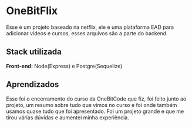 # OneBitFlix

Esse é um projeto baseado na netflix, ele é uma plataforma EAD para adicionar vídeos e cursos, esses arquivos são a parte do backend.


## Stack utilizada

**Front-end:** Node(Express) e Postgre(Sequelize)


## Aprendizados

Esse foi o encerramento do curso da OneBitCode que fiz, foi feito junto ao projeto, um resumo sobre tudo que vimos no curso e foi onde também usamos quase tudo que foi apresentado. Foi um projeto grande e que me tirou várias dúvidas e aumentei minha experiência.

